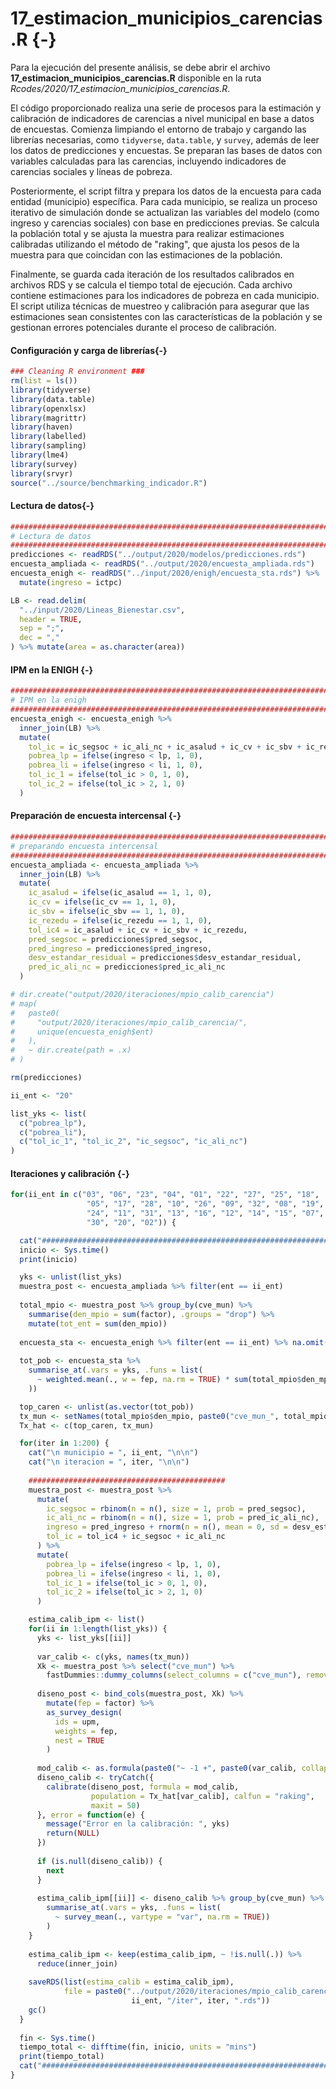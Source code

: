 # 17_estimacion_municipios_carencias.R {-}

Para la ejecución del presente análisis, se debe abrir el archivo **17_estimacion_municipios_carencias.R** disponible en la ruta *Rcodes/2020/17_estimacion_municipios_carencias.R*.

El código proporcionado realiza una serie de procesos para la estimación y calibración de indicadores de carencias a nivel municipal en base a datos de encuestas. Comienza limpiando el entorno de trabajo y cargando las librerías necesarias, como `tidyverse`, `data.table`, y `survey`, además de leer los datos de predicciones y encuestas. Se preparan las bases de datos con variables calculadas para las carencias, incluyendo indicadores de carencias sociales y líneas de pobreza.

Posteriormente, el script filtra y prepara los datos de la encuesta para cada entidad (municipio) específica. Para cada municipio, se realiza un proceso iterativo de simulación donde se actualizan las variables del modelo (como ingreso y carencias sociales) con base en predicciones previas. Se calcula la población total y se ajusta la muestra para realizar estimaciones calibradas utilizando el método de "raking", que ajusta los pesos de la muestra para que coincidan con las estimaciones de la población.

Finalmente, se guarda cada iteración de los resultados calibrados en archivos RDS y se calcula el tiempo total de ejecución. Cada archivo contiene estimaciones para los indicadores de pobreza en cada municipio. El script utiliza técnicas de muestreo y calibración para asegurar que las estimaciones sean consistentes con las características de la población y se gestionan errores potenciales durante el proceso de calibración.


#### Configuración y carga de librerías{-}


``` r
### Cleaning R environment ###
rm(list = ls())
library(tidyverse)
library(data.table)
library(openxlsx)
library(magrittr)
library(haven)
library(labelled)
library(sampling)
library(lme4)
library(survey)
library(srvyr)
source("../source/benchmarking_indicador.R")
```

#### Lectura de datos{-}


``` r
################################################################################
# Lectura de datos 
################################################################################
predicciones <- readRDS("../output/2020/modelos/predicciones.rds")
encuesta_ampliada <- readRDS("../output/2020/encuesta_ampliada.rds")
encuesta_enigh <- readRDS("../input/2020/enigh/encuesta_sta.rds") %>%
  mutate(ingreso = ictpc)

LB <- read.delim(
  "../input/2020/Lineas_Bienestar.csv",
  header = TRUE,
  sep = ";",
  dec = ","
) %>% mutate(area = as.character(area))
```

#### IPM en la ENIGH  {-}


``` r
################################################################################
# IPM en la enigh
################################################################################
encuesta_enigh <- encuesta_enigh %>%
  inner_join(LB) %>%
  mutate(
    tol_ic = ic_segsoc + ic_ali_nc + ic_asalud + ic_cv + ic_sbv + ic_rezedu,
    pobrea_lp = ifelse(ingreso < lp, 1, 0),
    pobrea_li = ifelse(ingreso < li, 1, 0),
    tol_ic_1 = ifelse(tol_ic > 0, 1, 0),
    tol_ic_2 = ifelse(tol_ic > 2, 1, 0)
  )
```

#### Preparación de encuesta intercensal {-}


``` r
################################################################################
# preparando encuesta intercensal
################################################################################
encuesta_ampliada <- encuesta_ampliada %>%
  inner_join(LB) %>%
  mutate(
    ic_asalud = ifelse(ic_asalud == 1, 1, 0),
    ic_cv = ifelse(ic_cv == 1, 1, 0),
    ic_sbv = ifelse(ic_sbv == 1, 1, 0),
    ic_rezedu = ifelse(ic_rezedu == 1, 1, 0),
    tol_ic4 = ic_asalud + ic_cv + ic_sbv + ic_rezedu,
    pred_segsoc = predicciones$pred_segsoc,
    pred_ingreso = predicciones$pred_ingreso,
    desv_estandar_residual = predicciones$desv_estandar_residual,
    pred_ic_ali_nc = predicciones$pred_ic_ali_nc
  )

# dir.create("output/2020/iteraciones/mpio_calib_carencia")
# map(
#   paste0(
#     "output/2020/iteraciones/mpio_calib_carencia/",
#     unique(encuesta_enigh$ent)
#   ),
#   ~ dir.create(path = .x)
# )

rm(predicciones)

ii_ent <- "20"

list_yks <- list(
  c("pobrea_lp"),
  c("pobrea_li"),
  c("tol_ic_1", "tol_ic_2", "ic_segsoc", "ic_ali_nc")
)
```

#### Iteraciones y calibración {-}


``` r
for(ii_ent in c("03", "06", "23", "04", "01", "22", "27", "25", "18",
                 "05", "17", "28", "10", "26", "09", "32", "08", "19", "29",
                 "24", "11", "31", "13", "16", "12", "14", "15", "07", "21",
                 "30", "20", "02")) {

  cat("####################################################################\n")
  inicio <- Sys.time()
  print(inicio)

  yks <- unlist(list_yks)
  muestra_post <- encuesta_ampliada %>% filter(ent == ii_ent)
  
  total_mpio <- muestra_post %>% group_by(cve_mun) %>%
    summarise(den_mpio = sum(factor), .groups = "drop") %>%
    mutate(tot_ent = sum(den_mpio))
  
  encuesta_sta <- encuesta_enigh %>% filter(ent == ii_ent) %>% na.omit()
  
  tot_pob <- encuesta_sta %>%
    summarise_at(.vars = yks, .funs = list(
      ~ weighted.mean(., w = fep, na.rm = TRUE) * sum(total_mpio$den_mpio)
    ))

  top_caren <- unlist(as.vector(tot_pob))
  tx_mun <- setNames(total_mpio$den_mpio, paste0("cve_mun_", total_mpio$cve_mun))
  Tx_hat <- c(top_caren, tx_mun)

  for(iter in 1:200) {
    cat("\n municipio = ", ii_ent, "\n\n")
    cat("\n iteracion = ", iter, "\n\n")
    
    ############################################
    muestra_post <- muestra_post %>%
      mutate(
        ic_segsoc = rbinom(n = n(), size = 1, prob = pred_segsoc),
        ic_ali_nc = rbinom(n = n(), size = 1, prob = pred_ic_ali_nc),
        ingreso = pred_ingreso + rnorm(n = n(), mean = 0, sd = desv_estandar_residual),
        tol_ic = tol_ic4 + ic_segsoc + ic_ali_nc
      ) %>%
      mutate(
        pobrea_lp = ifelse(ingreso < lp, 1, 0),
        pobrea_li = ifelse(ingreso < li, 1, 0),
        tol_ic_1 = ifelse(tol_ic > 0, 1, 0),
        tol_ic_2 = ifelse(tol_ic > 2, 1, 0)
      )

    estima_calib_ipm <- list()
    for(ii in 1:length(list_yks)) {
      yks <- list_yks[[ii]]
      
      var_calib <- c(yks, names(tx_mun))
      Xk <- muestra_post %>% select("cve_mun") %>%
        fastDummies::dummy_columns(select_columns = c("cve_mun"), remove_selected_columns = TRUE)
      
      diseno_post <- bind_cols(muestra_post, Xk) %>%
        mutate(fep = factor) %>%
        as_survey_design(
          ids = upm,
          weights = fep,
          nest = TRUE
        )
      
      mod_calib <- as.formula(paste0("~ -1 +", paste0(var_calib, collapse = " + ")))
      diseno_calib <- tryCatch({
        calibrate(diseno_post, formula = mod_calib, 
                  population = Tx_hat[var_calib], calfun = "raking",
                  maxit = 50)
      }, error = function(e) {
        message("Error en la calibración: ", yks)
        return(NULL)
      })
      
      if (is.null(diseno_calib)) {
        next
      }
      
      estima_calib_ipm[[ii]] <- diseno_calib %>% group_by(cve_mun) %>%
        summarise_at(.vars = yks, .funs = list(
          ~ survey_mean(., vartype = "var", na.rm = TRUE))
        )
    }
    
    estima_calib_ipm <- keep(estima_calib_ipm, ~ !is.null(.)) %>%
      reduce(inner_join)
    
    saveRDS(list(estima_calib = estima_calib_ipm),
            file = paste0("../output/2020/iteraciones/mpio_calib_carencia/",
                           ii_ent, "/iter", iter, ".rds"))
    gc()
  }
  
  fin <- Sys.time()
  tiempo_total <- difftime(fin, inicio, units = "mins")
  print(tiempo_total)
  cat("####################################################################\n")
}
```


